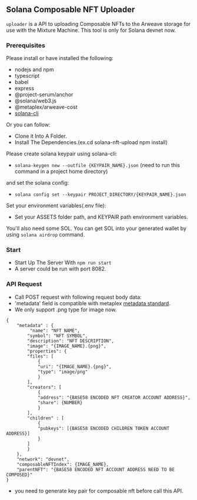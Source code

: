 ## Solana Composable NFT Uploader
`uploader` is a API to uploading Composable NFTs to the Arweave storage for use with the Mixture Machine.
This tool is only for Solana devnet now.

### Prerequisites
Please install or have installed the following:
- nodejs and npm
- typescript
- babel
- express
- @project-serum/anchor
- @solana/web3.js
- @metaplex/arweave-cost
- [solana-cli](https://docs.solana.com/cli/install-solana-cli-tools)

Or you can follow:
- Clone it Into A Folder.
- Install The Dependencies.(ex.cd solana-nft-upload npm install)

Please create solana keypair using solana-cli:
- `solana-keygen new --outfile {KEYPAIR_NAME}.json` (need to run this command in a project home directory)

and set the solana config:
- `solana config set --keypair PROJECT_DIRECTORY/{KEYPAIR_NAME}.json`

Set your environment variables(.env file):
- Set your ASSETS folder path, and KEYPAIR path environment variables.

You'll also need some SOL. You can get SOL into your generated wallet by using `solana airdrop` command.

### Start
- Start Up The Server With `npm run start`
- A server could be run with port 8082.

### API Request
- Call POST request with following request body data:
- 'metadata' field is compatible with metaplex [metadata standard](https://docs.metaplex.com/token-metadata/Versions/v1.0.0/nft-standard).
- We only support .png type for image now.
```
{
    "metadata" : {
         "name": "NFT NAME",
        "symbol": "NFT SYMBOL",
        "description": "NFT DESCRIPTION",
        "image": "{IMAGE_NAME}.{png}",
        "properties": {
        "files": [
            {
            "uri": "{IMAGE_NAME}.{png}",
            "type": "image/png"
            }
        ],
        "creators": [
            {
            "address": "{BASE58 ENCODED NFT CREATOR ACCOUNT ADDRESS}",
            "share": {NUMBER}
            }
        ],
        "children" : [
            {
            "pubkeys": [{BASE58 ENCODED CHILDREN TOKEN ACCOUNT ADDRESS}]
            }
        ]
        }
    },
    "network": "devnet",
    "composableNFTIndex": {IMAGE_NAME},
    "parentNFT": "{BASE58 ENCODED NFT ACCOUNT ADDRESS NEED TO BE COMPOSED}"
}
```
- you need to generate key pair for composable nft before call this API.